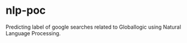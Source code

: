 # nlp-poc
Predicting label of google searches related to Globallogic using Natural Language Processing.
